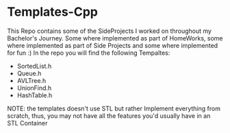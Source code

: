 # Templates-Cpp

This Repo contains some of the SideProjects I worked on throughout my Bachelor's Journey.
Some where implemented as part of HomeWorks, some where implemented as part of Side Projects and some where implemented for fun :)
In the repo you will find the following Tempaltes:
 - SortedList.h
 - Queue.h
 - AVLTree.h
 - UnionFind.h
 - HashTable.h

NOTE: the templates doesn't use STL but rather Implement everything from scratch, thus, you may not have all the features you'd usually have in an STL Container
